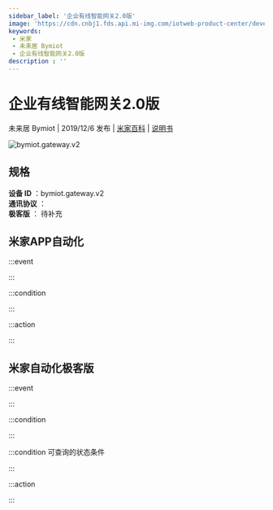```yaml
---
sidebar_label: '企业有线智能网关2.0版'
image: 'https://cdn.cnbj1.fds.api.mi-img.com/iotweb-product-center/developer_1595909437897qE0WnRvU.png?GalaxyAccessKeyId=AKVGLQWBOVIRQ3XLEW&Expires=9223372036854775807&Signature=QBkTqnqUzTLuL7E2AYUSepK5nvE='
keywords: 
 - 米家
 - 未来居 Bymiot
 - 企业有线智能网关2.0版
description : ''
---
```

# 企业有线智能网关2.0版

未来居 Bymiot | 2019/12/6 发布 | [米家百科](https://home.mi.com/webapp/content/baike/product/index.html?model=bymiot.gateway.v2) | [说明书](https://home.mi.com/views/introduction.html?model=bymiot.gateway.v2&region=cn)

![bymiot.gateway.v2](https://cdn.cnbj1.fds.api.mi-img.com/iotweb-product-center/developer_1595909437897qE0WnRvU.png?GalaxyAccessKeyId=AKVGLQWBOVIRQ3XLEW&Expires=9223372036854775807&Signature=QBkTqnqUzTLuL7E2AYUSepK5nvE=)

## 规格  
> 
**设备 ID** ：bymiot.gateway.v2  
**通讯协议** ：  
**极客版**  ： 待补充 


## 米家APP自动化  

:::event  

:::

:::condition  

:::

:::action   

:::

## 米家自动化极客版  

:::event  

:::

:::condition  

:::

:::condition 可查询的状态条件  

:::

:::action  

:::

        
